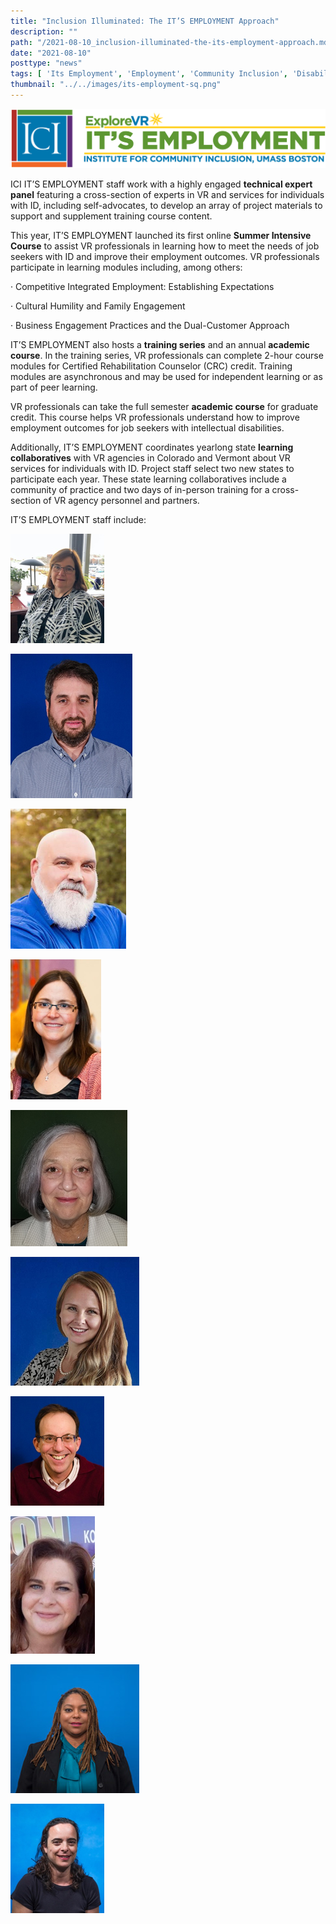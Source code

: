 ```yaml
---
title: "Inclusion Illuminated: The IT’S EMPLOYMENT Approach"
description: ""
path: "/2021-08-10_inclusion-illuminated-the-its-employment-approach.md"
date: "2021-08-10"
posttype: "news"
tags: [ 'Its Employment', 'Employment', 'Community Inclusion', 'Disability', 'Inclusion Illuminated']
thumbnail: "../../images/its-employment-sq.png"
---
```



![Its Employment banner](../../images/its-employment-banner.png)

ICI IT’S EMPLOYMENT staff work with a highly engaged **technical expert panel** featuring a cross-section of experts in VR and services for individuals with ID, including self-advocates, to develop an array of project materials to support and supplement training course content.

This year, IT’S EMPLOYMENT launched its first online **Summer Intensive Course** to assist VR professionals in learning how to meet the needs of job seekers with ID and improve their employment outcomes. VR professionals participate in learning modules including, among others:

· Competitive Integrated Employment: Establishing Expectations

· Cultural Humility and Family Engagement

· Business Engagement Practices and the Dual-Customer Approach

IT’S EMPLOYMENT also hosts a **training series** and an annual **academic course**. In the training series, VR professionals can complete 2-hour course modules for Certified Rehabilitation Counselor (CRC) credit. Training modules are asynchronous and may be used for independent learning or as part of peer learning.

VR professionals can take the full semester **academic course** for graduate credit. This course helps VR professionals understand how to improve employment outcomes for job seekers with intellectual disabilities.

Additionally, IT’S EMPLOYMENT coordinates yearlong state **learning collaboratives** with VR agencies in Colorado and Vermont about VR services for individuals with ID. Project staff select two new states to participate each year. These state learning collaboratives include a community of practice and two days of in-person training for a cross-section of VR agency personnel and partners.

IT’S EMPLOYMENT staff include:

![Cindy Thomas](../../images/cindy-thomas.png "Cindy Thomas")
 
![Alvaro Tobar](../../images/Alvaro-Tobar.png "Alvaro Tobar")
 
![Russ Thelin](../../images/Russ-Thelin.png "Russ Thelin")
 
![Jen Sulewski](../../images/Jen-Sulewski.png "Jen Sulewski")
 
![Linda Mock](../../images/Linda-Mock.png "Linda Mock")
 
![Brit Miles](../../images/brit-miles.png "Brit Miles")
 
![David Hoff](../../images/David-Hoff.png "David Hoff")
 
![Mary DiBiase](../../images/Mary-DiBiase.png "Mary DiBiase")
 
![Tracy Beard](../../images/Tracy-Beard.png "Tracy Beard")
 
![Lara Enein](../../images/Lara-Enein.png "Lara Enein")
 


























